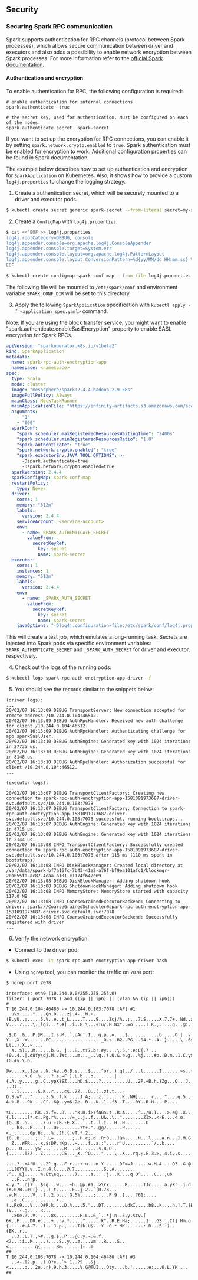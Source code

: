 Security
---

### Securing Spark RPC communication

Spark supports authentication for RPC channels (protocol between Spark processes), which allows secure 
communication between driver and executors and also adds a possibility to enable network encryption between Spark processes.
For more information refer to the [official Spark documentation](https://spark.apache.org/docs/latest/security.html#encryption).

#### Authentication and encryption
To enable authentication for RPC, the following configuration is required:
```
# enable authentication for internal connections
spark.authenticate  true  

# the secret key, used for authentication. Must be configured on each of the nodes.          
spark.authenticate.secret  spark-secret
```
If you want to set up the encryption for RPC connections, you can enable it by setting `spark.network.crypto.enabled` to `true`.
Spark authentication must be enabled for encryption to work.
Additional configuration properties can be found in Spark documentation.

The example below describes how to set up authentication and encryption for `SparkApplication` on Kubernetes.
Also, it shows how to provide a custom `log4j.properties` to change the logging strategy.
 
1) Create a authentication secret, which will be securely mounted to a driver and executor pods.
```bash
$ kubectl create secret generic spark-secret --from-literal secret=my-secret
```
2) Create a `ConfigMap` with `log4j.properties`:
```bash
$ cat <<'EOF'>> log4j.properties
log4j.rootCategory=DEBUG, console
log4j.appender.console=org.apache.log4j.ConsoleAppender
log4j.appender.console.target=System.err
log4j.appender.console.layout=org.apache.log4j.PatternLayout
log4j.appender.console.layout.ConversionPattern=%d{yy/MM/dd HH:mm:ss} %p %c{1}: %m%n    
EOF
```
```bash
$ kubectl create configmap spark-conf-map --from-file log4j.properties
```
The following file will be mounted to `/etc/spark/conf` and environment variable `SPARK_CONF_DIR` will be set to this directory.

3) Apply the following `SparkApplication` specification with `kubectl apply -f <application_spec.yaml>` command.

Note: If you are using the block transfer service, you might want to enable "spark.authenticate.enableSaslEncryption" 
property to enable SASL encryption for Spark RPCs.

```yaml
apiVersion: "sparkoperator.k8s.io/v1beta2"
kind: SparkApplication
metadata:
  name: spark-rpc-auth-enctryption-app
  namespace: <namespace>
spec:
  type: Scala
  mode: cluster
  image: "mesosphere/spark:2.4.4-hadoop-2.9-k8s"
  imagePullPolicy: Always
  mainClass: MockTaskRunner
  mainApplicationFile: "https://infinity-artifacts.s3.amazonaws.com/scale-tests/dcos-spark-scala-tests-assembly-2.4.0-20190325.jar"
  arguments:
    - "1"
    - "600"
  sparkConf:
    "spark.scheduler.maxRegisteredResourcesWaitingTime": "2400s"
    "spark.scheduler.minRegisteredResourcesRatio": "1.0"
    "spark.authenticate": "true"
    "spark.network.crypto.enabled": "true"
    "spark.executorEnv.JAVA_TOOL_OPTIONS": >-
      -Dspark.authenticate=true
      -Dspark.network.crypto.enabled=true
  sparkVersion: 2.4.4
  sparkConfigMap: spark-conf-map
  restartPolicy:
    type: Never
  driver:
    cores: 1
    memory: "512m"
    labels:
      version: 2.4.4
    serviceAccount: <service-account>
    env:
      - name: SPARK_AUTHENTICATE_SECRET
        valueFrom:
          secretKeyRef:
            key: secret
            name: spark-secret
  executor:
    cores: 1
    instances: 1
    memory: "512m"
    labels:
      version: 2.4.4
    env:
      - name: _SPARK_AUTH_SECRET
        valueFrom:
          secretKeyRef:
            key: secret
            name: spark-secret
    javaOptions: "-Dlog4j.configuration=file:/etc/spark/conf/log4j.properties"
```

This will create a test job, which emulates a long-running task. 
Secrets are injected into Spark pods via specific environment variables: `SPARK_AUTHENTICATE_SECRET` and `_SPARK_AUTH_SECRET` 
for driver and executor, respectively.

4) Check out the logs of the running pods:
```bash
$ kubectl logs spark-rpc-auth-enctryption-app-driver -f
``` 
5) You should see the records similar to the snippets below:
```
(driver logs):
...
20/02/07 16:13:09 DEBUG TransportServer: New connection accepted for remote address /10.244.0.104:46512.
20/02/07 16:13:09 DEBUG AuthRpcHandler: Received new auth challenge for client /10.244.0.104:46512.
20/02/07 16:13:09 DEBUG AuthRpcHandler: Authenticating challenge for app sparkSaslUser.
20/02/07 16:13:10 DEBUG AuthEngine: Generated key with 1024 iterations in 27735 us.
20/02/07 16:13:10 DEBUG AuthEngine: Generated key with 1024 iterations in 8148 us.
20/02/07 16:13:10 DEBUG AuthRpcHandler: Authorization successful for client /10.244.0.104:46512.
...
```
```
(executor logs):
...
20/02/07 16:13:07 DEBUG TransportClientFactory: Creating new connection to spark-rpc-auth-enctryption-app-1581091973687-driver-svc.default.svc/10.244.0.103:7078
20/02/07 16:13:07 DEBUG TransportClientFactory: Connection to spark-rpc-auth-enctryption-app-1581091973687-driver-svc.default.svc/10.244.0.103:7078 successful, running bootstraps...
20/02/07 16:13:07 DEBUG AuthEngine: Generated key with 1024 iterations in 4715 us.
20/02/07 16:13:08 DEBUG AuthEngine: Generated key with 1024 iterations in 2144 us.
20/02/07 16:13:08 INFO TransportClientFactory: Successfully created connection to spark-rpc-auth-enctryption-app-1581091973687-driver-svc.default.svc/10.244.0.103:7078 after 115 ms (110 ms spent in bootstraps)
20/02/07 16:13:08 INFO DiskBlockManager: Created local directory at /var/data/spark-bf7a16fc-7b43-41e2-a76f-bf9ea101afc1/blockmgr-20a055fa-ac87-4eaa-a101-e1174f642e69
20/02/07 16:13:08 DEBUG DiskBlockManager: Adding shutdown hook
20/02/07 16:13:08 DEBUG ShutdownHookManager: Adding shutdown hook
20/02/07 16:13:08 INFO MemoryStore: MemoryStore started with capacity 117.0 MB
20/02/07 16:13:08 INFO CoarseGrainedExecutorBackend: Connecting to driver: spark://CoarseGrainedScheduler@spark-rpc-auth-enctryption-app-1581091973687-driver-svc.default.svc:7078
20/02/07 16:13:08 INFO CoarseGrainedExecutorBackend: Successfully registered with driver
...
```
6) Verify the network encryption:

- Connect to the driver pod:

```bash
$ kubectl exec -it spark-rpc-auth-enctryption-app-driver bash
```
- Using `ngrep` tool, you can monitor the traffic on `7078` port: 
```bash
$ ngrep port 7078
```
```
interface: eth0 (10.244.0.0/255.255.255.0)
filter: ( port 7078 ) and ((ip || ip6) || (vlan && (ip || ip6)))
#
T 10.244.0.104:46480 -> 10.244.0.103:7078 [AP] #1
  uVx....."....Qn.0....z|.4-..N.+.(E.yU..;.....5.V..e..t_L.....T....9....Zcj/A..;...7.S.....X.7.7+..Nd..x...1.Qg0D.d...vV...P V....7....\._lgi...*.#]..i..8.\...+Tu/.H.Wx*..=o.....I.K.,.....g...@:...8.;...Q...
  .$.D..&...P.@R...I.s.M..`.oAn'.I...g.p..=....$............b.....O.|..v..:X..!H.Fot.....r83.....-Y..,X..W.......PC..................._O.s..B2..PG...04.*..A..}.....\..6xM..G8.E......Re2.|m.W... Lt..).X..~....
  X..$)...M......b.G. j...B..tY7.b!.#y....\.5.'.e:C{.7 ..(0..4..|.d8fy\dj.M..IWt,...m..._..\q..!.Q.&.e.g...%j....#p..D.m..1.C.yS..........$."..A.........GS.Nn.2Vg....m."F.x8...,....1.l.......KG:...(G.#y.\.6..
  @w....x..1za...N.;Ae..6.B.s....$....^or..).q)../...l......I.......~s..>...a .......K.O..%....?.s.=F.].L.b...o........|..{.A..y.....g..C..ypX}SZ....hD.$....?..........U...2P.=B.h.}Zg...Q...J...*Oeq.ge ..3T..
  ..i.......S.K..r....c$..ZZ...O..(..zt.t...-Q.S.wT...".....z.5..f.k.....J.A;...z......`.K..NH].....r....^....q.5........#...+..1..+;dbb...;..?A.%.B...9K....C^.-6@..ym6.2e..B...K..1..f3..T....0Y~.R.H....P....
  sL.........KR..x.f=..B...."k.H.i>+fa8$.t..R.A.....^../u.T....>.e@..X.......R.....d..{.l.....]*.c..Pg.r%.,.../=_..j..f...U&..\.."........ZI>..<-E....<.o.[Q..D..5......?.u.-zB.-E.X......t..l.I...H..H........U
  . h3...R....I...O>........?t+."..@g7......P......<._.'....Gp.6c...%..J!.{.vT.*.2..{0..B......;..`.L=.......;..H.c;.d..R*0...]Q%.....N...l....a.n...].M.G.g.L..R.`N/uw..g...y.....Za..S\..dI...l.O...@.......oe
  Z...WFR....x,$;DP.rKp...~....f..a.:"....r'U..........`/..b.... p....O.....y&`...`....R. ..R.......s.8.Q..{......TZZ...Z......,C5..._X..^O...."....\..X...rq.;.E.3.>,.4.i..s.....a8./S.........lQ.+..d.u.......
  ....?..Y4"U....2^.q...F.r...+.u...m.Y......DF>=J......w.M.4....O3..G.@...sa$).F.Q,0}w.Jk...u ..L(OYY|.v..I.n.4.l....@.7.........,.S..A........ .^...L}......%.Et\eq,.....).....a... .j...X....q.O^... .C...;ub
  ..F...n'p.<.y.?..c|7...$sg...w....~h..@p.#a..>\rx......R......TJc.....a.yXr..j.d.oJ.eIT.8.&.,....6......:.(K.07B..#CI}..,.:.t......F..j.2..`[D.73... .w.M......V...f..2.b....G.5%.....;.....P.9..}....?61:....
  .e..C............+..(..Rc9...V...D#R.k....D.%....5."...DT........LdkI.....b8..k....h.].T.}EL...M.|e...K....9..E.mfR.0.....-..2..5.....pFN..o....}.U%:..oG_4...D.e.U.us...&...g.Q...U.?..~h..(V...-.g.....R....
  .xOe.?..V.!....8s.........H.L..6_`..*j.n..5.y.$cv.[ 6K..F....D0.e....+..:v.*....."......k"..R.E.Ha;......1...GS.j.Cl].Hm.q..l...x)`.d.{....-#.A.7...1...J.p.,....Tik.U$-..Y..O.*.MK.......:.R...5..)..{EK..r..
  ..3..L.T.,>#...g.$..P...@..y.-.&.f.<7...:i..M.....)....S..y...z....vm ..R....S..<..........g{......B&.......]-..m                                                                                             
##
T 10.244.0.103:7078 -> 10.244.0.104:46480 [AP] #3
  ..<-.I2.p...I.B?e..`>.1..?5...&j.<......q...2o..r}.9.h.3.....V.G@TUI...Oty....b.'......e:...O.L.YK....                                                                                                        
##
```

